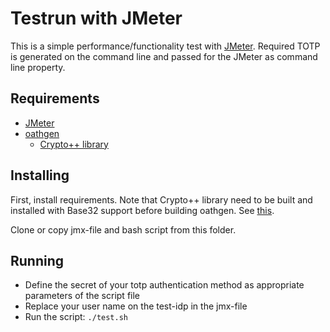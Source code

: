 # Testrun with JMeter

This is a simple performance/functionality test with [JMeter](http://jmeter.apache.org).
Required TOTP is generated on the command line and passed for the JMeter as command line
property.

## Requirements

* [JMeter](http://jmeter.apache.org)
* [oathgen](https://github.com/w8rbt/oathgen)
   * [Crypto++ library](https://www.cryptopp.com)
   
## Installing

First, install requirements. Note that Crypto++ library need to be built and installed
with Base32 support before building oathgen. See
[this](https://github.com/w8rbt/oathgen/tree/master/alt_base32).

Clone or copy jmx-file and bash script from this folder.

## Running

* Define the secret of your totp authentication method as appropriate parameters 
of the script file
* Replace your user name on the test-idp in the jmx-file
* Run the script: `./test.sh`